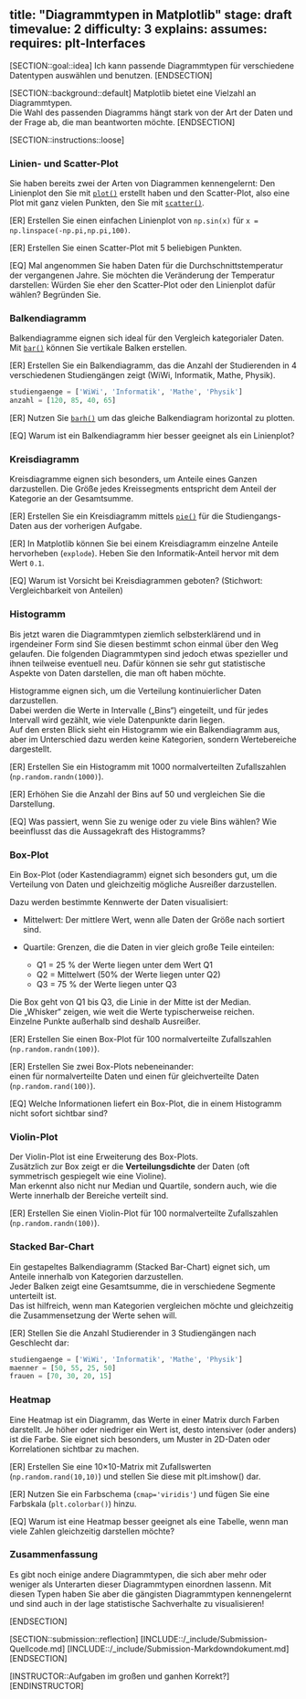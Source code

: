 title: "Diagrammtypen in Matplotlib"
stage: draft
timevalue: 2
difficulty: 3
explains:
assumes:
requires: plt-Interfaces
---

[SECTION::goal::idea]
Ich kann passende Diagrammtypen für verschiedene Datentypen auswählen und benutzen.
[ENDSECTION]


[SECTION::background::default]
Matplotlib bietet eine Vielzahl an Diagrammtypen.  
Die Wahl des passenden Diagramms hängt stark von der Art der Daten und der Frage ab, die man beantworten möchte.
[ENDSECTION]


[SECTION::instructions::loose]

### Linien- und Scatter-Plot
Sie haben bereits zwei der Arten von Diagrammen kennengelernt:
Den Linienplot den Sie mit 
[`plot()`](https://matplotlib.org/stable/api/_as_gen/matplotlib.axes.Axes.plot.html)
erstellt haben und den Scatter-Plot, also eine Plot mit ganz vielen Punkten, den Sie mit
[`scatter()`](https://matplotlib.org/stable/api/_as_gen/matplotlib.axes.Axes.scatter.html).

[ER] Erstellen Sie einen einfachen Linienplot von `np.sin(x)` für 
`x = np.linspace(-np.pi,np.pi,100)`.

[ER] Erstellen Sie einen Scatter-Plot mit 5 beliebigen Punkten.

[EQ] Mal angenommen Sie haben Daten für die Durchschnittstemperatur der vergangenen Jahre.
Sie möchten die Veränderung der Temperatur darstellen:
Würden Sie eher den Scatter-Plot oder den Linienplot dafür wählen?
Begründen Sie.

### Balkendiagramm
Balkendiagramme eignen sich ideal für den Vergleich kategorialer Daten. 
Mit 
[`bar()`](https://matplotlib.org/stable/api/_as_gen/matplotlib.axes.Axes.bar.html) 
können Sie vertikale Balken erstellen.

[ER] Erstellen Sie ein Balkendiagramm, das die Anzahl der Studierenden in 4 verschiedenen
Studiengängen zeigt (WiWi, Informatik, Mathe, Physik).
```python
studiengaenge = ['WiWi', 'Informatik', 'Mathe', 'Physik']
anzahl = [120, 85, 40, 65]
```

[ER] Nutzen Sie 
[`barh()`](https://matplotlib.org/stable/api/_as_gen/matplotlib.axes.Axes.barh.html)
um das gleiche Balkendiagram horizontal zu plotten.

[EQ] Warum ist ein Balkendiagramm hier besser geeignet als ein Linienplot?

### Kreisdiagramm

Kreisdiagramme eignen sich besonders, um Anteile eines Ganzen darzustellen. 
Die Größe jedes Kreissegments entspricht dem Anteil der Kategorie an der Gesamtsumme.

[ER] Erstellen Sie ein Kreisdiagramm mittels
[`pie()`](https://matplotlib.org/stable/api/_as_gen/matplotlib.axes.Axes.pie.html)
für die Studiengangs-Daten aus der vorherigen Aufgabe.

[ER] In Matplotlib können Sie bei einem Kreisdiagramm einzelne Anteile hervorheben (`explode`).
Heben Sie den Informatik-Anteil hervor mit dem Wert `0.1`.

[EQ] Warum ist Vorsicht bei Kreisdiagrammen geboten? (Stichwort: Vergleichbarkeit von Anteilen)

### Histogramm

Bis jetzt waren die Diagrammtypen ziemlich selbsterklärend und in irgendeiner Form sind Sie diesen
bestimmt schon einmal über den Weg gelaufen.
Die folgenden Diagrammtypen sind jedoch etwas spezieller und ihnen teilweise eventuell neu.
Dafür können sie sehr gut statistische Aspekte von Daten darstellen, die man oft haben möchte.

Histogramme eignen sich, um die Verteilung kontinuierlicher Daten darzustellen.  
Dabei werden die Werte in Intervalle („Bins“) eingeteilt, und für jedes Intervall wird gezählt, 
wie viele Datenpunkte darin liegen.  
Auf den ersten Blick sieht ein Histogramm wie ein Balkendiagramm aus, aber im Unterschied dazu
werden keine Kategorien, sondern Wertebereiche dargestellt.

[ER] Erstellen Sie ein Histogramm mit 1000 normalverteilten Zufallszahlen (`np.random.randn(1000)`).

[ER] Erhöhen Sie die Anzahl der Bins auf 50 und vergleichen Sie die Darstellung.

[EQ] Was passiert, wenn Sie zu wenige oder zu viele Bins wählen? Wie beeinflusst das die Aussagekraft des Histogramms?

### Box-Plot

Ein Box-Plot (oder Kastendiagramm) eignet sich besonders gut, um die Verteilung von Daten und
gleichzeitig mögliche Ausreißer darzustellen.  

Dazu werden bestimmte Kennwerte der Daten visualisiert:

- Mittelwert: Der mittlere Wert, wenn alle Daten der Größe nach sortiert sind.  
- Quartile: Grenzen, die die Daten in vier gleich große Teile einteilen:  

  - Q1 = 25 % der Werte liegen unter dem Wert Q1
  - Q2 = Mittelwert (50% der Werte liegen unter Q2)
  - Q3 = 75 % der Werte liegen unter Q3  

Die Box geht von Q1 bis Q3, die Linie in der Mitte ist der Median.  
Die „Whisker“ zeigen, wie weit die Werte typischerweise reichen.  
Einzelne Punkte außerhalb sind deshalb Ausreißer.

[ER] Erstellen Sie einen Box-Plot für 100 normalverteilte Zufallszahlen (`np.random.randn(100)`).

[ER] Erstellen Sie zwei Box-Plots nebeneinander:  
einen für normalverteilte Daten und einen für gleichverteilte Daten (`np.random.rand(100)`).

[EQ] Welche Informationen liefert ein Box-Plot, die in einem Histogramm nicht sofort sichtbar sind?

### Violin-Plot

Der Violin-Plot ist eine Erweiterung des Box-Plots.  
Zusätzlich zur Box zeigt er die **Verteilungsdichte** der Daten 
(oft symmetrisch gespiegelt wie eine Violine).  
Man erkennt also nicht nur Median und Quartile, sondern auch,
wie die Werte innerhalb der Bereiche verteilt sind.

[ER] Erstellen Sie einen Violin-Plot für 100 normalverteilte Zufallszahlen (`np.random.randn(100)`).

### Stacked Bar-Chart

Ein gestapeltes Balkendiagramm (Stacked Bar-Chart) eignet sich, 
um Anteile innerhalb von Kategorien darzustellen.  
Jeder Balken zeigt eine Gesamtsumme, die in verschiedene Segmente unterteilt ist.  
Das ist hilfreich, wenn man Kategorien vergleichen möchte und 
gleichzeitig die Zusammensetzung der Werte sehen will.

[ER] Stellen Sie die Anzahl Studierender in 3 Studiengängen nach Geschlecht dar:  
```python
studiengaenge = ['WiWi', 'Informatik', 'Mathe', 'Physik']
maenner = [50, 55, 25, 50]
frauen = [70, 30, 20, 15]
```

### Heatmap

Eine Heatmap ist ein Diagramm, das Werte in einer Matrix durch Farben darstellt.
Je höher oder niedriger ein Wert ist, desto intensiver (oder anders) ist die Farbe.
Sie eignet sich besonders, um Muster in 2D-Daten oder Korrelationen sichtbar zu machen.

[ER] Erstellen Sie eine 10×10-Matrix mit Zufallswerten (`np.random.rand(10,10)`) und stellen Sie diese mit plt.imshow() dar.

[ER] Nutzen Sie ein Farbschema (`cmap='viridis'`) und fügen Sie eine Farbskala (`plt.colorbar()`) hinzu.

[EQ] Warum ist eine Heatmap besser geeignet als eine Tabelle, 
wenn man viele Zahlen gleichzeitig darstellen möchte?

### Zusammenfassung

Es gibt noch einige andere Diagrammtypen, die sich aber mehr oder weniger als Unterarten dieser
Diagrammtypen einordnen lassenn.
Mit diesen Typen haben Sie aber die gängisten Diagrammtypen kennengelernt und sind auch in der lage
statistische Sachverhalte zu visualisieren!

[ENDSECTION]


[SECTION::submission::reflection]
[INCLUDE::/_include/Submission-Quellcode.md]
[INCLUDE::/_include/Submission-Markdowndokument.md]
[ENDSECTION]

[INSTRUCTOR::Aufgaben im großen und ganhen Korrekt?]
[ENDINSTRUCTOR]
